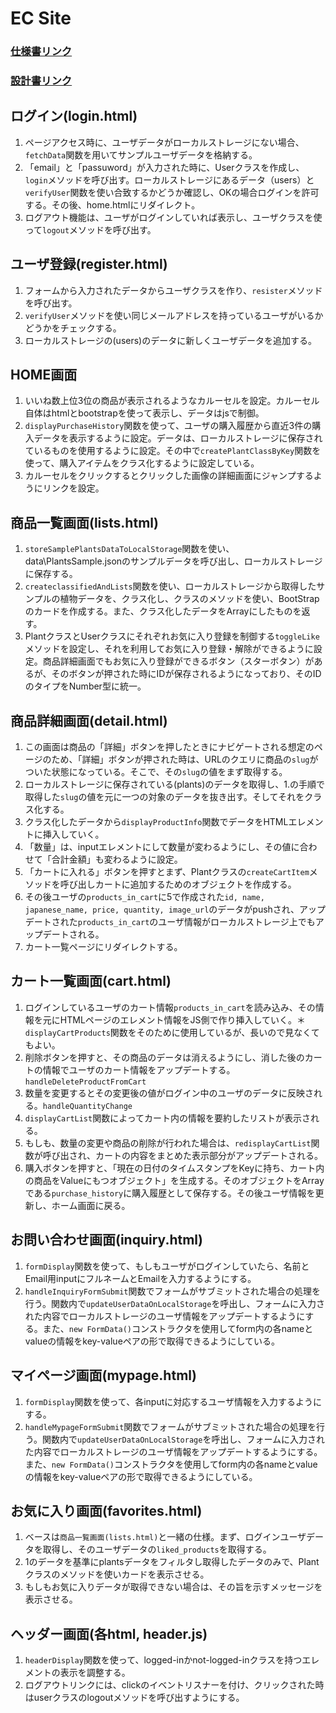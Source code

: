 # EC Site
### [仕様書リンク](https://docs.google.com/document/d/1KiefDXuoXpakCo7yuf127dwxzC6yLg81RVRhmBFg3-8/edit)
### [設計書リンク](https://docs.google.com/spreadsheets/d/1gL0qZ5nkARnwHfqiKx_gQFJBnHYZO9y1kT6b-fCjQfU/edit?gid=1191905279#gid=1191905279)

## ログイン(login.html)
1. ページアクセス時に、ユーザデータがローカルストレージにない場合、`fetchData`関数を用いてサンプルユーザデータを格納する。
2. 「email」と「passuword」が入力された時に、Userクラスを作成し、`login`メソッドを呼び出す。ローカルストレージにあるデータ（users）と`verifyUser`関数を使い合致するかどうか確認し、OKの場合ログインを許可する。その後、home.htmlにリダイレクト。
3. ログアウト機能は、ユーザがログインしていれば表示し、ユーザクラスを使って`logout`メソッドを呼び出す。

## ユーザ登録(register.html)
1. フォームから入力されたデータからユーザクラスを作り、`resister`メソッドを呼び出す。
2. `verifyUser`メソッドを使い同じメールアドレスを持っているユーザがいるかどうかをチェックする。
3. ローカルストレージの(users)のデータに新しくユーザデータを追加する。

## HOME画面
1. いいね数上位3位の商品が表示されるようなカルーセルを設定。カルーセル自体はhtmlとbootstrapを使って表示し、データはjsで制御。
2. `displayPurchaseHistory`関数を使って、ユーザの購入履歴から直近3件の購入データを表示するように設定。データは、ローカルストレージに保存されているものを使用するように設定。その中で`createPlantClassByKey`関数を使って、購入アイテムをクラス化するように設定している。
3. カルーセルをクリックするとクリックした画像の詳細画面にジャンプするようにリンクを設定。

## 商品一覧画面(lists.html)
1. `storeSamplePlantsDataToLocalStorage`関数を使い、data\PlantsSample.jsonのサンプルデータを呼び出し、ローカルストレージに保存する。
2. `createclassifiedAndLists`関数を使い、ローカルストレージから取得したサンプルの植物データを、クラス化し、クラスのメソッドを使い、BootStrapのカードを作成する。また、クラス化したデータをArrayにしたものを返す。
3. PlantクラスとUserクラスにそれぞれお気に入り登録を制御する`toggleLike`メソッドを設定し、それを利用してお気に入り登録・解除ができるように設定。商品詳細画面でもお気に入り登録ができるボタン（スターボタン）があるが、そのボタンが押された時にIDが保存されるようになっており、そのIDのタイプをNumber型に統一。


## 商品詳細画面(detail.html)
1. この画面は商品の「詳細」ボタンを押したときにナビゲートされる想定のページのため、「詳細」ボタンが押された時は、URLのクエリに商品の`slug`がついた状態になっている。そこで、その`slug`の値をまず取得する。
2. ローカルストレージに保存されている(plants)のデータを取得し、1.の手順で取得した`slug`の値を元に一つの対象のデータを抜き出す。そしてそれをクラス化する。
3. クラス化したデータから`displayProductInfo`関数でデータをHTMLエレメントに挿入していく。
4. 「数量」は、inputエレメントにして数量が変わるようにし、その値に合わせて「合計金額」も変わるように設定。
5. 「カートに入れる」ボタンを押すとまず、Plantクラスの`createCartItem`メソッドを呼び出しカートに追加するためのオブジェクトを作成する。
6. その後ユーザの`products_in_cart`に5で作成された```id, name, japanese_name, price, quantity, image_url```のデータがpushされ、アップデートされた`products_in_cart`のユーザ情報がローカルストレージ上でもアップデートされる。
7. カート一覧ページにリダイレクトする。

## カート一覧画面(cart.html)
1. ログインしているユーザのカート情報`products_in_cart`を読み込み、その情報を元にHTMLページのエレメント情報をJS側で作り挿入していく。＊`displayCartProducts`関数をそのために使用しているが、長いので見なくてもよい。
2. 削除ボタンを押すと、その商品のデータは消えるようにし、消した後のカートの情報でユーザのカート情報をアップデートする。`handleDeleteProductFromCart`
3. 数量を変更するとその変更後の値がログイン中のユーザのデータに反映される。`handleQuantityChange`
4. `displayCartList`関数によってカート内の情報を要約したリストが表示される。
5. もしも、数量の変更や商品の削除が行われた場合は、`redisplayCartList`関数が呼び出され、カートの内容をまとめた表示部分がアップデートされる。
6. 購入ボタンを押すと、「現在の日付のタイムスタンプをKeyに持ち、カート内の商品をValueにもつオブジェクト」を生成する。そのオブジェクトをArrayである`purchase_history`に購入履歴として保存する。その後ユーザ情報を更新し、ホーム画面に戻る。

## お問い合わせ画面(inquiry.html)
1. `formDisplay`関数を使って、もしもユーザがログインしていたら、名前とEmail用inputにフルネームとEmailを入力するようにする。
2. `handleInquiryFormSubmit`関数でフォームがサブミットされた場合の処理を行う。関数内で`updateUserDataOnLocalStorage`を呼出し、フォームに入力された内容でローカルストレージのユーザ情報をアップデートするようにする。また、`new FormData()`コンストラクタを使用してform内の各nameとvalueの情報をkey-valueペアの形で取得できるようにしている。

## マイページ画面(mypage.html)
1. `formDisplay`関数を使って、各inputに対応するユーザ情報を入力するようにする。
2. `handleMypageFormSubmit`関数でフォームがサブミットされた場合の処理を行う。関数内で`updateUserDataOnLocalStorage`を呼出し、フォームに入力された内容でローカルストレージのユーザ情報をアップデートするようにする。また、`new FormData()`コンストラクタを使用してform内の各nameとvalueの情報をkey-valueペアの形で取得できるようにしている。

## お気に入り画面(favorites.html)
1. ベースは`商品一覧画面(lists.html)`と一緒の仕様。まず、ログインユーザデータを取得し、そのユーザデータの`liked_products`を取得する。
2. 1のデータを基準にplantsデータをフィルタし取得したデータのみで、Plantクラスのメソッドを使いカードを表示させる。
3. もしもお気に入りデータが取得できない場合は、その旨を示すメッセージを表示させる。

## ヘッダー画面(各html, header.js)
1. `headerDisplay`関数を使って、logged-inかnot-logged-inクラスを持つエレメントの表示を調整する。
2. ログアウトリンクには、clickのイベントリスナーを付け、クリックされた時はuserクラスのlogoutメソッドを呼び出すようにする。

